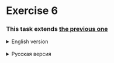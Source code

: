 # Exercise 6

### This task extends [the previous one](https://github.com/alex1ozr/LearnDotNet/blob/main/Exercises/Exercise_5.md)

<details>
    <summary>English version</summary>

- Add PostgreSQL as an option to store data for the previously implemented web application
  - Application should be able to work with both databases (SQLite and PostgreSQL)
    - Add a configuration option to choose the database
  - Use [Entity Framework Core](https://docs.microsoft.com/en-us/ef/core/) and [Npgsql.EntityFrameworkCore.PostgreSQL](https://www.nuget.org/packages/Npgsql.EntityFrameworkCore.PostgreSQL/)
  - Use [TestContainers](https://github.com/testcontainers/testcontainers-dotnet) and [Docker](https://www.docker.com/) to run PostgreSQL for Integration Tests
    - Integration tests should use PostgreSQL Database only
</details><br/>

<details>
    <summary>Русская версия</summary>

- Добавить PostgreSQL как опцию для хранения данных для ранее реализованного web приложения
  - Приложение должно уметь работать с обоими базами данных (SQLite и PostgreSQL)
    - Добавить опцию конфигурации для выбора базы данных
  - Использовать [Entity Framework Core](https://docs.microsoft.com/en-us/ef/core/) и [Npgsql.EntityFrameworkCore.PostgreSQL](https://www.nuget.org/packages/Npgsql.EntityFrameworkCore.PostgreSQL/)
  - Использовать [TestContainers](https://github.com/testcontainers/testcontainers-dotnet) и [Docker](https://www.docker.com/) для запуска PostgreSQL для интеграционных тестов
    - Интеграционные тесты должны использовать только PostgreSQL
</details>